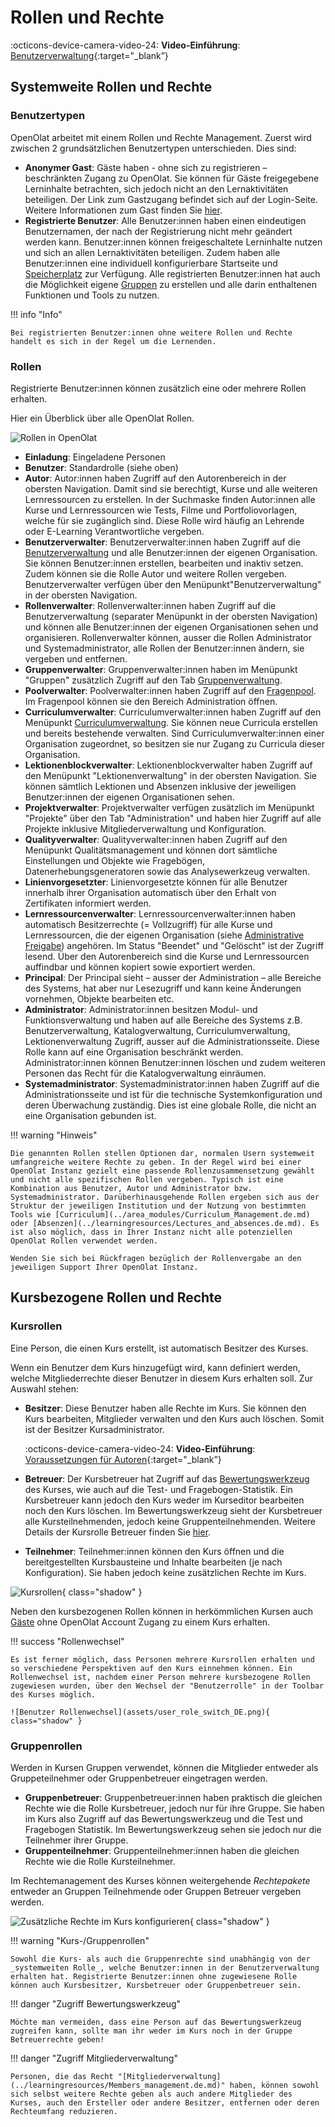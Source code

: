 # Rollen und Rechte

:octicons-device-camera-video-24: **Video-Einführung**: [Benutzerverwaltung](<https://www.youtube.com/embed/V1RuH0q08J8>){:target="_blank”}

## Systemweite Rollen und Rechte

### Benutzertypen

OpenOlat arbeitet mit einem Rollen und Rechte Management. Zuerst wird zwischen 2 grundsätzlichen Benutzertypen unterschieden. Dies sind:

* **Anonymer Gast**: Gäste haben - ohne sich zu registrieren – beschränkten Zugang zu OpenOlat. Sie können für Gäste freigegebene Lerninhalte betrachten, sich jedoch nicht an den Lernaktivitäten beteiligen. Der Link zum Gastzugang befindet sich auf der Login-Seite. Weitere Informationen zum Gast finden Sie [hier](guest_access.de.md).
* **Registrierte Benutzer**: Alle Benutzer:innen haben einen eindeutigen Benutzernamen, der nach der Registrierung nicht mehr geändert werden kann. Benutzer:innen können freigeschaltete Lerninhalte nutzen und sich an allen Lernaktivitäten beteiligen. Zudem haben alle Benutzer:innen eine individuell konfigurierbare Startseite und [Speicherplatz](../personal_menu/Personal_folders.de.md) zur Verfügung. Alle registrierten Benutzer:innen hat auch die Möglichkeit eigene [Gruppen](../groups/index.de.md) zu erstellen und alle darin enthaltenen Funktionen und Tools zu nutzen. 

!!! info "Info"

    Bei registrierten Benutzer:innen ohne weitere Rollen und Rechte handelt es sich in der Regel um die Lernenden.

### Rollen

Registrierte Benutzer:innen können zusätzlich eine oder mehrere Rollen erhalten.

Hier ein Überblick über alle OpenOlat Rollen.

![Rollen in OpenOlat](assets/Rollen_18.png)

* **Einladung**: Eingeladene Personen
* **Benutzer**: Standardrolle (siehe oben)
* **Autor**: Autor:innen haben Zugriff auf den Autorenbereich in der obersten Navigation. Damit sind sie berechtigt, Kurse und alle weiteren Lernressourcen zu erstellen. In der Suchmaske finden Autor:innen alle Kurse und Lernressourcen wie Tests, Filme und Portfoliovorlagen, welche für sie zugänglich sind. Diese Rolle wird häufig an Lehrende oder E-Learning Verantwortliche vergeben.  
* **Benutzerverwalter**: Benutzerverwalter:innen haben Zugriff auf die [Benutzerverwaltung](../../manual_admin/usermanagement/index.de.md) und alle Benutzer:innen der eigenen Organisation. Sie können Benutzer:innen erstellen, bearbeiten und inaktiv setzen. Zudem können sie die Rolle Autor und weitere Rollen vergeben. Benutzerverwalter verfügen über den  Menüpunkt"Benutzerverwaltung" in der obersten Navigation. 
* **Rollenverwalter**: Rollenverwalter:innen haben Zugriff auf die Benutzerverwaltung (separater Menüpunkt in der obersten Navigation) und können alle Benutzer:innen der eigenen Organisationen sehen und organisieren. Rollenverwalter können, ausser die Rollen Administrator und Systemadministrator, alle Rollen der Benutzer:innen ändern, sie vergeben und entfernen.
* **Gruppenverwalter**: Gruppenverwalter:innen haben im Menüpunkt "Gruppen" zusätzlich Zugriff auf den Tab [Gruppenverwaltung](../area_modules/Group_Management.de.md). 
* **Poolverwalter**: Poolverwalter:innen haben Zugriff auf den [Fragenpool](../area_modules/Question_Bank.de.md). Im Fragenpool können sie den Bereich Administration öffnen.
* **Curriculumverwalter**: Curriculumverwalter:innen haben Zugriff auf den Menüpunkt [Curriculumverwaltung](../area_modules/Curriculum_Management.de.md). Sie können neue Curricula erstellen und bereits bestehende verwalten. Sind Curriculumverwalter:innen einer Organisation zugeordnet, so besitzen sie nur Zugang zu Curricula dieser Organisation.
* **Lektionenblockverwalter**: Lektionenblockverwalter haben Zugriff auf den Menüpunkt "Lektionenverwaltung" in der obersten Navigation. Sie können sämtlich Lektionen und Absenzen inklusive der jeweiligen Benutzer:innen der eigenen Organisationen sehen.    
* **Projektverwalter**: Projektverwalter verfügen zusätzlich im Menüpunkt "Projekte" über den Tab "Administration" und haben hier Zugriff auf alle Projekte inklusive Mitgliederverwaltung und Konfiguration.
* **Qualityverwalter**: Qualityverwalter:innen haben Zugriff auf den Menüpunkt Qualitätsmanagement und können dort sämtliche Einstellungen und Objekte wie Fragebögen, Datenerhebungsgeneratoren sowie das Analysewerkzeug verwalten.
* **Linienvorgesetzter**: Linienvorgesetzte können für alle Benutzer innerhalb ihrer Organisation automatisch über den Erhalt von Zertifikaten informiert werden.
* **Lernressourcenverwalter**: Lernressourcenverwalter:innen haben automatisch Besitzerrechte (= Vollzugriff) für alle Kurse und Lernressourcen, die der eigenen Organisation (siehe [Administrative Freigabe](../learningresources/Access_configuration.de.md#administrative-freigabe)) angehören. Im Status "Beendet" und "Gelöscht" ist der Zugriff lesend. Über den Autorenbereich sind die Kurse und Lernressourcen auffindbar und können kopiert sowie exportiert werden.
* **Principal**: Der Principal sieht – ausser der Administration – alle Bereiche des Systems, hat aber nur Lesezugriff und kann keine Änderungen vornehmen, Objekte bearbeiten etc.
* **Administrator**: Administrator:innen besitzen Modul- und Funktionsverwaltung und haben auf alle Bereiche des Systems z.B. Benutzerverwaltung, Katalogverwaltung, Curriculumverwaltung, Lektionenverwaltung Zugriff, ausser auf die Administrationsseite. Diese Rolle kann auf eine Organisation beschränkt werden. Administrator:innen können Benutzer:innen löschen und zudem weiteren Personen das Recht für die Katalogverwaltung einräumen.
* **Systemadministrator**: Systemadministrator:innen haben Zugriff auf die Administrationsseite und ist für die technische Systemkonfiguration und deren Überwachung zuständig. Dies ist eine globale Rolle, die nicht an eine Organisation gebunden ist.

!!! warning "Hinweis"

    Die genannten Rollen stellen Optionen dar, normalen Usern systemweit umfangreiche weitere Rechte zu geben. In der Regel wird bei einer OpenOlat Instanz gezielt eine passende Rollenzusammensetzung gewählt und nicht alle spezifischen Rollen vergeben. Typisch ist eine Kombination aus Benutzer, Autor und Administrator bzw. Systemadministrator. Darüberhinausgehende Rollen ergeben sich aus der Struktur der jeweiligen Institution und der Nutzung von bestimmten Tools wie [Curriculum](../area_modules/Curriculum_Management.de.md) oder [Absenzen](../learningresources/Lectures_and_absences.de.md). Es ist also möglich, dass in Ihrer Instanz nicht alle potenziellen OpenOlat Rollen verwendet werden. 
    
    Wenden Sie sich bei Rückfragen bezüglich der Rollenvergabe an den jeweiligen Support Ihrer OpenOlat Instanz.

## Kursbezogene Rollen und Rechte

### Kursrollen

Eine Person, die einen Kurs erstellt, ist automatisch Besitzer des Kurses.

Wenn ein Benutzer dem Kurs hinzugefügt wird, kann definiert werden, welche
Mitgliederrechte dieser Benutzer in diesem Kurs erhalten soll. Zur Auswahl stehen:

* **Besitzer**: Diese Benutzer haben alle Rechte im Kurs. Sie können den Kurs bearbeiten, Mitglieder verwalten und den Kurs auch löschen. Somit ist der Besitzer Kursadministrator.

    :octicons-device-camera-video-24: **Video-Einführung**: [Voraussetzungen für Autoren](<https://www.youtube.com/embed/L0jc_LBKXLE>){:target="_blank”}

* **Betreuer**: Der Kursbetreuer hat Zugriff auf das [Bewertungswerkzeug](../learningresources/Assessment_tool_overview.de.md) des Kurses, wie auch auf die Test- und Fragebogen-Statistik. Ein Kursbetreuer kann jedoch den Kurs weder im Kurseditor bearbeiten noch den Kurs löschen. Im Bewertungswerkzeug sieht der Kursbetreuer alle Kursteilnehmenden, jedoch keine Gruppenteilnehmenden. Weitere Details der Kursrolle Betreuer finden Sie [hier](coach.de.md).
* **Teilnehmer**: Teilnehmer:innen können den Kurs öffnen und die bereitgestellten Kursbausteine und Inhalte bearbeiten (je nach Konfiguration). Sie haben jedoch keine zusätzlichen Rechte im Kurs.

![Kursrollen](assets/course_rights_DE.png){ class="shadow" }

Neben den kursbezogenen Rollen können in herkömmlichen Kursen auch [Gäste](guest_access.de.md) ohne OpenOlat Account Zugang zu einem Kurs erhalten.  

!!! success "Rollenwechsel"

    Es ist ferner möglich, dass Personen mehrere Kursrollen erhalten und so verschiedene Perspektiven auf den Kurs einnehmen können. Ein Rollenwechsel ist, nachdem einer Person mehrere kursbezogene Rollen zugewiesen wurden, über den Wechsel der "Benutzerrolle" in der Toolbar des Kurses möglich.
      
    ![Benutzer Rollenwechsel](assets/user_role_switch_DE.png){ class="shadow" }

### Gruppenrollen

Werden in Kursen Gruppen verwendet, können die Mitglieder entweder als Gruppeteilnehmer oder Gruppenbetreuer eingetragen werden.

* **Gruppenbetreuer**: Gruppenbetreuer:innen haben praktisch die gleichen Rechte wie die Rolle Kursbetreuer, jedoch nur für ihre Gruppe. Sie haben im Kurs also Zugriff auf das Bewertungswerkzeug und die Test und Fragebogen Statistik. Im Bewertungswerkzeug sehen sie jedoch nur die Teilnehmer ihrer Gruppe.
* **Gruppenteilnehmer**: Gruppenteilnehmer:innen haben die gleichen Rechte wie die Rolle Kursteilnehmer.

Im Rechtemanagement des Kurses können weitergehende *Rechtepakete* entweder an Gruppen Teilnehmende oder Gruppen Betreuer vergeben werden.

![Zusätzliche Rechte im Kurs konfigurieren](assets/memebers_managent_DE.png){ class="shadow" }

!!! warning "Kurs-/Gruppenrollen"

    Sowohl die Kurs- als auch die Gruppenrechte sind unabhängig von der _systemweiten Rolle_, welche Benutzer:innen in der Benutzerverwaltung erhalten hat. Registrierte Benutzer:innen ohne zugewiesene Rolle können auch Kursbesitzer, Kursbetreuer oder Gruppenbetreuer sein.

!!! danger "Zugriff Bewertungswerkzeug"

    Möchte man vermeiden, dass eine Person auf das Bewertungswerkzeug zugreifen kann, sollte man ihr weder im Kurs noch in der Gruppe Betreuerrechte geben!

!!! danger "Zugriff Mitgliederverwaltung"

    Personen, die das Recht "[Mitgliederverwaltung](../learningresources/Members_management.de.md)" haben, können sowohl sich selbst weitere Rechte geben als auch andere Mitglieder des Kurses, auch den Ersteller oder andere Besitzer, entfernen oder deren Rechteumfang reduzieren.
